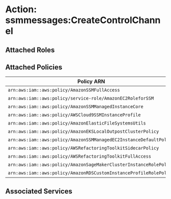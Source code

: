 # Action: ssmmessages:CreateControlChannel

## Attached Roles

## Attached Policies

| Policy ARN | Policy Name |
|------------|-------------|
| `arn:aws:iam::aws:policy/AmazonSSMFullAccess` | [AmazonSSMFullAccess](../policies.md#amazonssmfullaccess) |
| `arn:aws:iam::aws:policy/service-role/AmazonEC2RoleforSSM` | [AmazonEC2RoleforSSM](../policies.md#amazonec2roleforssm) |
| `arn:aws:iam::aws:policy/AmazonSSMManagedInstanceCore` | [AmazonSSMManagedInstanceCore](../policies.md#amazonssmmanagedinstancecore) |
| `arn:aws:iam::aws:policy/AWSCloud9SSMInstanceProfile` | [AWSCloud9SSMInstanceProfile](../policies.md#awscloud9ssminstanceprofile) |
| `arn:aws:iam::aws:policy/AmazonElasticFileSystemsUtils` | [AmazonElasticFileSystemsUtils](../policies.md#amazonelasticfilesystemsutils) |
| `arn:aws:iam::aws:policy/AmazonEKSLocalOutpostClusterPolicy` | [AmazonEKSLocalOutpostClusterPolicy](../policies.md#amazonekslocaloutpostclusterpolicy) |
| `arn:aws:iam::aws:policy/AmazonSSMManagedEC2InstanceDefaultPolicy` | [AmazonSSMManagedEC2InstanceDefaultPolicy](../policies.md#amazonssmmanagedec2instancedefaultpolicy) |
| `arn:aws:iam::aws:policy/AWSRefactoringToolkitSidecarPolicy` | [AWSRefactoringToolkitSidecarPolicy](../policies.md#awsrefactoringtoolkitsidecarpolicy) |
| `arn:aws:iam::aws:policy/AWSRefactoringToolkitFullAccess` | [AWSRefactoringToolkitFullAccess](../policies.md#awsrefactoringtoolkitfullaccess) |
| `arn:aws:iam::aws:policy/AmazonSageMakerClusterInstanceRolePolicy` | [AmazonSageMakerClusterInstanceRolePolicy](../policies.md#amazonsagemakerclusterinstancerolepolicy) |
| `arn:aws:iam::aws:policy/AmazonRDSCustomInstanceProfileRolePolicy` | [AmazonRDSCustomInstanceProfileRolePolicy](../policies.md#amazonrdscustominstanceprofilerolepolicy) |

## Associated Services

